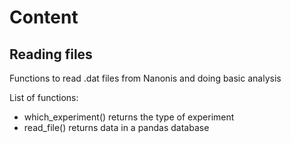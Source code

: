 # Content

## Reading files

Functions to read .dat files from Nanonis and doing basic analysis

List of functions:
- which_experiment() returns the type of experiment
- read_file() returns data in a pandas database
